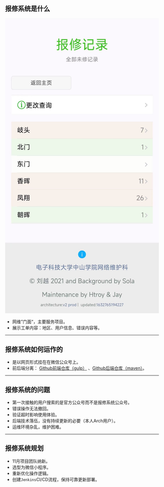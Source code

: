 ## 报修系统是什么

![](../File/img/报修系统图片.jpg)

- 网维”门面“，主要服务项目。
- 展示工单内容：地区、用户信息、错误内容等。

---
## 报修系统如何运作的
- 是以网页形式挂在在微信公众号上。
- 前后端分离： [Github前端仓库（gulp）](https://github.com/ZSCNetSupportDept/WechatTicketSystemFrontend) 、[Github后端仓库（maven）](https://github.com/ZSCNetSupportDept/WechatTicketSystem)。

---

## 报修系统的问题
- 第一次接触的用户搜索的是官方公众号而不是报修系统公众号。
- 错误操作无法撤回。
- 验证超时影响使用体验。
- 后端技术落伍，没有持续更新的必要（本人Arch用户）。
- 运维环境杂乱，维护困难。

---

## 报修系统规划
- 11月项目团队纳新。
- 选型为微信小程序。
- 重新优化操作逻辑。
- 创建`Jenkins`CI/CD流程，保持可靠更新部署。